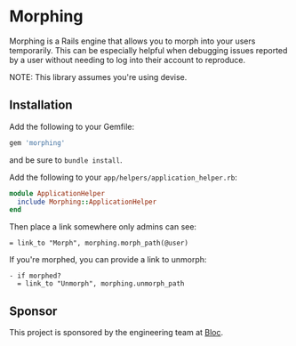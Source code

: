# Morphing

Morphing is a Rails engine that allows you to morph into your users temporarily. This can be especially helpful when debugging issues reported by a user without needing to log into their account to reproduce.

NOTE: This library assumes you're using devise.

## Installation

Add the following to your Gemfile:

```ruby
gem 'morphing'
```

and be sure to ```bundle install```.

Add the following to your ```app/helpers/application_helper.rb```:

```ruby
module ApplicationHelper
  include Morphing::ApplicationHelper
end
```


Then place a link somewhere only admins can see:

```
= link_to "Morph", morphing.morph_path(@user)
```

If you're morphed, you can provide a link to unmorph:

```haml
- if morphed?
  = link_to "Unmorph", morphing.unmorph_path
```

## Sponsor

This project is sponsored by the engineering team at [Bloc](https://www.bloc.io).
